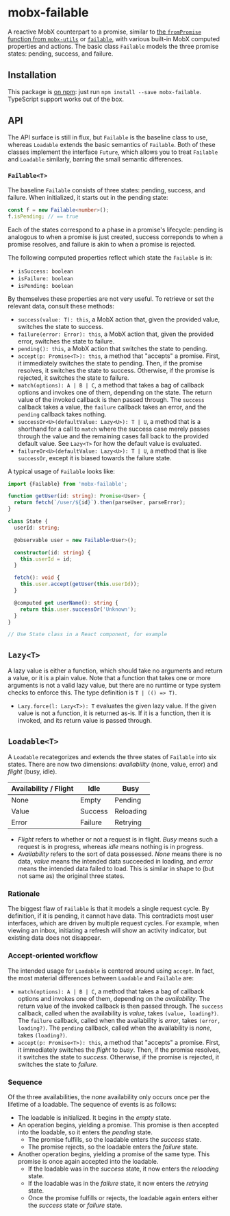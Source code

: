# mobx-failable

A reactive MobX counterpart to a promise, similar to [the `fromPromise`
function from `mobx-utils`](https://github.com/mobxjs/mobx-utils) or
[`failable`](https://www.npmjs.com/package/failable), with various built-in
MobX computed properties and actions. The basic class `Failable` models the
three promise states: pending, success, and failure.

## Installation

This package is [on npm](https://www.npmjs.com/package/mobx-failable): just
run `npm install --save mobx-failable`. TypeScript support works out of the
box.

## API

The API surface is still in flux, but `Failable` is the baseline class to use,
whereas `Loadable` extends the basic semantics of `Failable`. Both of these
classes implement the interface `Future`, which allows you to treat `Failable`
and `Loadable` similarly, barring the small semantic differences.

### `Failable<T>`

The baseline `Failable` consists of three states: pending, success, and
failure. When initialized, it starts out in the pending state:

```ts
const f = new Failable<number>();
f.isPending; // == true
```

Each of the states correspond to a phase in a promise's lifecycle: pending is
analogous to when a promise is just created, success correponds to when a
promise resolves, and failure is akin to when a promise is rejected.

The following computed properties reflect which state the `Failable` is in:

- `isSuccess: boolean`
- `isFailure: boolean`
- `isPending: boolean`

By themselves these properties are not very useful. To retrieve or set the
relevant data, consult these methods:

- `success(value: T): this`, a MobX action that, given the provided value,
  switches the state to success.
- `failure(error: Error): this`, a MobX action that, given the provided error,
  switches the state to failure.
- `pending(): this`, a MobX action that switches the state to pending.
- `accept(p: Promise<T>): this`, a method that "accepts" a promise. First, it
  immediately switches the state to pending. Then, if the promise resolves, it
  switches the state to success. Otherwise, if the promise is rejected, it
  switches the state to failure.
- `match(options): A | B | C`, a method that takes a bag of callback options
  and invokes one of them, depending on the state. The return value of the
  invoked callback is then passed through. The `success` callback takes a
  value, the `failure` callback takes an error, and the `pending` callback
  takes nothing.
- `successOr<U>(defaultValue: Lazy<U>): T | U`, a method that is a shorthand
  for a call to `match` where the success case merely passes through the value
  and the remaining cases fall back to the provided default value. See
  `Lazy<T>` for how the default value is evaluated.
- `failureOr<U>(defaultValue: Lazy<U>): T | U`, a method that is like
  `successOr`, except it is biased towards the failure state.

A typical usage of `Failable` looks like:

```ts
import {Failable} from 'mobx-failable';

function getUser(id: string): Promise<User> {
  return fetch(`/user/${id}`).then(parseUser, parseError);
}

class State {
  userId: string;

  @observable user = new Failable<User>();

  constructor(id: string) {
    this.userId = id;
  }

  fetch(): void {
    this.user.accept(getUser(this.userId));
  }

  @computed get userName(): string {
    return this.user.successOr('Unknown');
  }
}

// Use State class in a React component, for example
```

## `Lazy<T>`

A lazy value is either a function, which should take no arguments and return a
value, or it is a plain value. Note that a function that takes one or more
arguments is not a valid lazy value, but there are no runtime or type system
checks to enforce this. The type definition is `T | (() => T)`.

- `Lazy.force(l: Lazy<T>): T` evaluates the given lazy value. If the given
  value is not a function, it is returned as-is. If it is a function, then it
  is invoked, and its return value is passed through.

## `Loadable<T>`

A `Loadable` recategorizes and extends the three states of `Failable` into six
states. There are now two dimensions: _availability_ (none, value, error) and
_flight_ (busy, idle).

Availability / Flight | Idle | Busy
-- | -- | --
None | Empty | Pending
Value | Success | Reloading
Error | Failure | Retrying

- _Flight_ refers to whether or not a request is in flight. _Busy_ means such a
  request is in progress, whereas _idle_ means nothing is in progress.
- _Availability_ refers to the sort of data possessed. _None_ means there is no
  data, _value_ means the intended data succeeded in loading, and _error_ means
  the intended data failed to load. This is similar in shape to (but not same
  as) the original three states.

### Rationale

The biggest flaw of `Failable` is that it models a single request cycle. By
definition, if it is pending, it cannot have data. This contradicts most user
interfaces, which are driven by multiple request cycles. For example, when
viewing an inbox, initiating a refresh will show an activity indicator, but
existing data does not disappear.

### Accept-oriented workflow

The intended usage for `Loadable` is centered around using `accept`. In fact,
the most material differences between `Loadable` and `Failable` are:

- `match(options): A | B | C`, a method that takes a bag of callback options
  and invokes one of them, depending on the _availability_. The return value of
  the invoked callback is then passed through. The `success` callback, called
  when the availability is _value_, takes `(value, loading?)`. The `failure`
  callback, called when the availability is _error_, takes `(error, loading?)`.
  The `pending` callback, called when the availability is _none_, takes
  `(loading?)`.
- `accept(p: Promise<T>): this`, a method that "accepts" a promise. First, it
  immediately switches the _flight_ to _busy_. Then, if the promise resolves,
  it switches the state to _success_. Otherwise, if the promise is rejected, it
  switches the state to _failure_.

### Sequence

Of the three availabilities, the _none_ availability only occurs once per the
lifetime of a loadable. The sequence of events is as follows:

- The loadable is initialized. It begins in the _empty_ state.
- An operation begins, yielding a promise. This promise is then accepted into
  the loadable, so it enters the _pending_ state.
  - The promise fulfills, so the loadable enters the _success_ state.
  - The promise rejects, so the loadable enters the _failure_ state.
- Another operation begins, yielding a promise of the same type. This promise
  is once again accepted into the loadable.
  - If the loadable was in the _success_ state, it now enters the _reloading_ state.
  - If the loadable was in the _failure_ state, it now enters the _retrying_ state.
  - Once the promise fulfills or rejects, the loadable again enters either the
  _success_ state or _failure_ state.